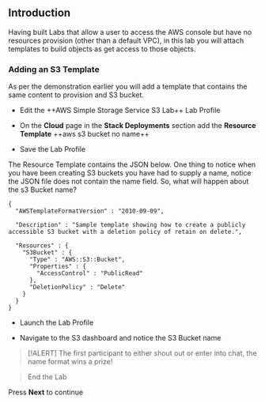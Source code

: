 ## Introduction

Having built Labs that allow a user to access the AWS console but have no
resources provision (other than a default VPC), in this lab you will attach
templates to build objects as get access to those objects.

### Adding an S3 Template

As per the demonstration earlier you will add a template that contains the same
content to provision and S3 bucket.

-   Edit the ++AWS Simple Storage Service S3 Lab++ Lab Profile

-   On the **Cloud** page in the **Stack Deployments** section add the
    **Resource Template** ++aws s3 bucket no name++

-   Save the Lab Profile

The Resource Template contains the JSON below. One thing to notice when you have
been creating S3 buckets you have had to supply a name, notice the JSON file
does not contain the name field. So, what will happen about the s3 Bucket name?

~~~~~~~~~~~~~~~~~~~~~~~~~~~~~~~~~~~~~~~~~~~~~~~~~~~~~~~~~~~~~ AWSTemplate-nocopy
{
  "AWSTemplateFormatVersion" : "2010-09-09",

  "Description" : "Sample template showing how to create a publicly accessible S3 bucket with a deletion policy of retain on delete.",

  "Resources" : {
    "S3Bucket" : {
      "Type" : "AWS::S3::Bucket",
      "Properties" : {
        "AccessControl" : "PublicRead"
      },
      "DeletionPolicy" : "Delete"
    }
  }
}
~~~~~~~~~~~~~~~~~~~~~~~~~~~~~~~~~~~~~~~~~~~~~~~~~~~~~~~~~~~~~~~~~~~~~~~~~~~~~~~~

-   Launch the Lab Profile

-   Navigate to the S3 dashboard and notice the S3 Bucket name

>   [!ALERT] The first participant to either shout out or enter into chat, the
>   name format wins a prize!

>End the Lab

Press **Next** to continue
